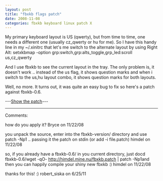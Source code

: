 ```yaml
---
layout: post
title: "fbxkb flags patch"
date: 2008-11-08
categories: fbxkb keyboard linux patch X
---
```


My primary keyboard layout is US (qwerty), but from time to time, one needs a different one (usually cz_qwerty or hu for me). So I have this handy line in my ~/.xinitrc that let's me switch to the alternate layout by using Right Alt:
setxkbmap -option grp:switch,grp:alts_toggle,grp_led:scroll us,cz_qwerty

And I use fbxkb to see the current layout in the tray. The only problem is, it doesn't work .. instead of the us flag, it shows question marks and when i switch to the us,hu layout combo, it shows question marks for both layouts.

Well, no more. It turns out, it was quite an easy bug to fix so here's a patch against fbxkb-0.6.

---<a href="#fbxkb-patch" onclick="document.getElementById('fbxkb-patch').style.display = 'block'">Show the patch</a>---
<pre id="fbxkb-patch" style="display: none">--- a/fbxkb.c 2006-12-18 21:47:52.000000000 +0000
+++ b/fbxkb.c 2008-11-08 16:25:32.000000000 +0000
@@ -378,10 +378,11 @@
g_assert((no >= 0) && (no < ngroups));
             if (group2info[no].sym != NULL) {
                 ERR("xkb group #%d is already defined\n", no);
+            } else {
+                group2info[no].sym = g_strdup(tok);
+                group2info[no].flag = sym2flag(tok);
+                group2info[no].name = XGetAtomName(dpy, kbd_desc_ptr->names->groups[no]);           
}
-            group2info[no].sym = g_strdup(tok);
-            group2info[no].flag = sym2flag(tok);
-            group2info[no].name = XGetAtomName(dpy, kbd_desc_ptr->names->groups[no]);           
}
XFree(sym_name);
}
</pre>

---

Comments:

how do you apply it?
Bryce
on 11/22/08

you unpack the source, enter into the fbxkb-version/ directory and use patch -Np1 .. passing it the patch on stdin (or add -i file.patch)
himdel
on 11/22/08

so, if you already have a fbxkb-0.6/ in you current directory, just docd fbxkb-0.6/wget -qO- http://himdel.mine.nu/fbxkb.patch | patch -Np1and then you can happily compile your shiny new fbxkb :)
himdel
on 11/22/08

thanks for this! :)
robert_siska
on 6/25/11
